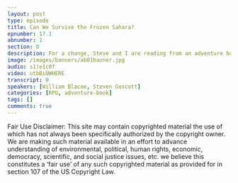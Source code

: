 ```yaml
---
layout: post
type: episode
title: Can We Survive the Frozen Sahara?
epnumber: 17.1
abnumber: 1
section: 0
description: For a change, Steve and I are reading from an adventure book in which you can choose your own path: "Heart of Ice" by Dave Morris. Not only are there many ways to die, but there are multiple possible outcomes of the overall story. Follow us on an adventure of travelling through treacherous terrotories including the icy desert of futuristic Northern Africa.
image: /images/banners/ab01banner.jpg
audio: s1!e1c0f
video: utbBsUWHERE
transcript: 0
speakers: [William Blacoe, Steven Guscott]
categories: [RPG, adventure-book]
tags: []
comments: true
---
```

Fair Use Disclaimer:
This site may contain copyrighted material the use of which has not always been specifically authorized by the copyright owner. We are making such material available in an effort to advance understanding of environmental, political, human rights, economic, democracy, scientific, and social justice issues, etc. we believe this constitutes a ‘fair use’ of any such copyrighted material as provided for in section 107 of the US Copyright Law.